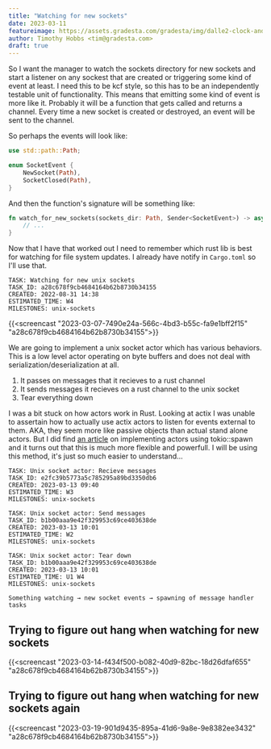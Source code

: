 ```yaml
---
title: "Watching for new sockets"
date: 2023-03-11
featureimage: https://assets.gradesta.com/gradesta/img/dalle2-clock-and-coins.png
author: Timothy Hobbs <tim@gradesta.com>
draft: true
---
```


So I want the manager to watch the sockets directory for new sockets and start a listener on any sockest that are created or triggering some kind of event at least. I need this to be kcf style, so this has to be an independently testable unit of functionality. This means that emitting some kind of event is more like it. Probably it will be a function that gets called and returns a channel. Every time a new socket is created or destroyed, an event will be sent to the channel.

So perhaps the events will look like:

```rust
use std::path::Path;

enum SocketEvent {
    NewSocket(Path),
    SocketClosed(Path),
}
```

And then the function's signature will be something like:

```rust
fn watch_for_new_sockets(sockets_dir: Path, Sender<SocketEvent>) -> async Result<(), Error> {
    // ...
}
```

Now that I have that worked out I need to remember which rust lib is best for watching for file system updates. I already have notify in `Cargo.toml` so I'll use that.

```
TASK: Watching for new unix sockets
TASK_ID: a28c678f9cb4684164b62b8730b34155
CREATED: 2022-08-31 14:38
ESTIMATED_TIME: W4
MILESTONES: unix-sockets
```

{{<screencast "2023-03-07-7490e24a-566c-4bd3-b55c-fa9e1bff2f15" "a28c678f9cb4684164b62b8730b34155">}}

We are going to implement a unix socket actor which has various behaviors. This is a low level actor operating on byte buffers and does not deal with serialization/deserialization at all.

1. It passes on messages that it recieves to a rust channel
2. It sends messages it recieves on a rust channel to the unix socket
3. Tear everything down

I was a bit stuck on how actors work in Rust. Looking at actix I was unable to assertain how to actually use actix actors to listen for events external to them. AKA, they seem more like passive objects than actual stand alone actors. But I did find [an article](https://ryhl.io/blog/actors-with-tokio/) on implementing actors using tokio::spawn and it turns out that this is much more flexible and powerfull. I will be using this method, it's just so much easier to understand...

```
TASK: Unix socket actor: Recieve messages
TASK_ID: e2fc39b5773a5c785295a89bd3350db6
CREATED: 2023-03-13 09:40
ESTIMATED_TIME: W3
MILESTONES: unix-sockets

TASK: Unix socket actor: Send messages
TASK_ID: b1b00aaa9e42f329953c69ce403638de
CREATED: 2023-03-13 10:01
ESTIMATED_TIME: W2
MILESTONES: unix-sockets

TASK: Unix socket actor: Tear down
TASK_ID: b1b00aaa9e42f329953c69ce403638de
CREATED: 2023-03-13 10:01
ESTIMATED_TIME: U1 W4
MILESTONES: unix-sockets
```

```
Something watching → new socket events → spawning of message handler tasks 
```

Trying to figure out hang when watching for new sockets
-----------------------------------------------------------------

{{<screencast "2023-03-14-f434f500-b082-40d9-82bc-18d26dfaf655" "a28c678f9cb4684164b62b8730b34155">}}

Trying to figure out hang when watching for new sockets again
-----------------------------------------------------------------

{{<screencast "2023-03-19-901d9435-895a-41d6-9a8e-9e8382ee3432"  "a28c678f9cb4684164b62b8730b34155">}}

